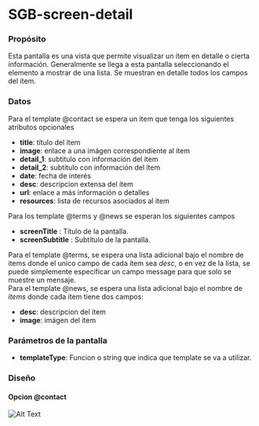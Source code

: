 <h1>SGB-screen-detail</h1>

<h3>Propósito</h3>

Esta pantalla es una vista que permite visualizar un ítem en detalle o cierta información.  Generalmente se llega a esta pantalla seleccionando el elemento a mostrar de una lista.   Se muestran en detalle todos los campos del ítem.

<h3>Datos</h3>

Para el template @contact se espera un item que tenga los siguientes atributos opcionales

- **title**: título del ítem
- **image**: enlace a una imágen correspondiente al ítem
- **detail\_1**: subtitulo con información del ítem
- **detail\_2**: subtitulo con información del ítem
- **date**: fecha de interés 
- **desc**: descripcion extensa del ítem
- **url**: enlace a más información o detalles
- **resources**: lista de recursos asociados al ítem

Para los template @terms y @news se esperan los siguientes campos 

- **screenTitle** : Título de la pantalla.
- **screenSubtitle** : Subtítulo de la pantalla.

Para el template @terms, se espera una lista adicional bajo el nombre de items donde el unico campo de cada ítem sea *desc*, o en vez de la lista, se puede simplemente especificar un campo message para que solo se muestre un mensaje. <br/>
Para el template @news, se espera una lista adicional bajo el nombre de *items* donde cada ítem tiene dos campos: 

- **desc**: descripcion del ítem
- **image**: imágen del ítem

<h3>Parámetros de la pantalla</h3>

- **templateType**: Funcion o string que indica que template se va a utilizar.

<h3>Diseño</h3>

<h4> Opcion @contact </h4>

![Alt Text](https://s3.amazonaws.com/megazord-framework/balsamiq+mockups/sgb-screen-detail.png)
